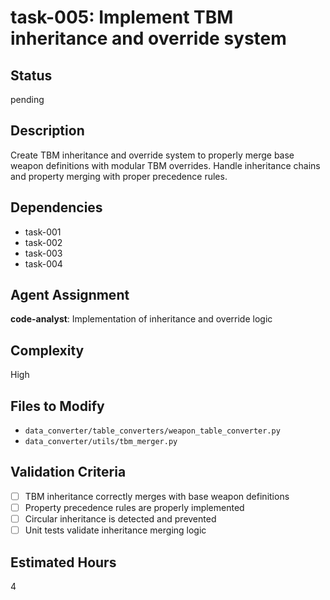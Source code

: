 # task-005: Implement TBM inheritance and override system

## Status
pending

## Description
Create TBM inheritance and override system to properly merge base weapon definitions with modular TBM overrides. Handle inheritance chains and property merging with proper precedence rules.

## Dependencies
- task-001
- task-002
- task-003
- task-004

## Agent Assignment
**code-analyst**: Implementation of inheritance and override logic

## Complexity
High

## Files to Modify
- `data_converter/table_converters/weapon_table_converter.py`
- `data_converter/utils/tbm_merger.py`

## Validation Criteria
- [ ] TBM inheritance correctly merges with base weapon definitions
- [ ] Property precedence rules are properly implemented
- [ ] Circular inheritance is detected and prevented
- [ ] Unit tests validate inheritance merging logic

## Estimated Hours
4